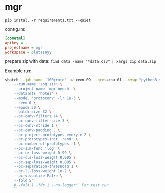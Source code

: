 # mgr

`pip install -r requirements.txt --quiet`


config.ini:
```ini
[cometml]
apikey = ...
projectname = mgr
workspace = plutasnyy
```

prepare zip with data:
`find data -name "*data.csv" | xargs zip data.zip`

Example run:
```bash
sbatch --job-name '100proto' -w xeon-09 --gres=gpu:01 --wrap "python3 src/train.py \
    --run-name 'log sim' \
    --project-name 'mgr-bench' \
    --datasets 'hotel' \
    --model 'protoconv' -lr 1e-3 \
    --seed 0 \
    --epoch 30 \
    --batch-size 32 \
    --pc-conv-filters 64 \
    --pc-conv-filter-size 3 \
    --pc-conv-stride 1 \
    --pc-conv-padding 1 \
    --pc-project-prototypes-every-n 2 \
    --pc-prototypes-init 'rand' \
    --pc-number-of-prototypes -1 \
    --pc-sim-func 'log' \
    --pc-ce-loss-weight 0.99 \
    --pc-cls-loss-weight 0.005 \
    --pc-sep-loss-weight 0.005 \
    --pc-separation-threshold 1 \
    --pc-l1-loss-weight 1e-2 \
    --pc-visualize False \
    --fold 5"
    #--fold 1 -fdr 1 --no-logger"` For test run
    ``